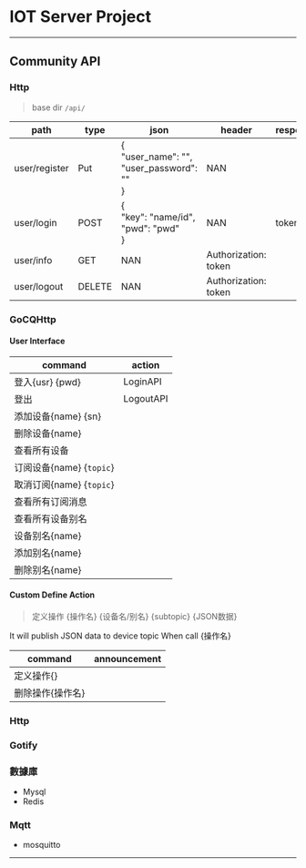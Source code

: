 # IOT Server Project

---

## Community API

### Http

> base dir `/api/`

| path          | type   | json                                                      | header               | response |
|---------------|--------|-----------------------------------------------------------|----------------------|----------|
| user/register | Put    | { <br/> "user_name": "", <br/> "user_password": "" <br/>} | NAN                  |          |
| user/login    | POST   | { <br/> "key": "name/id", <br/> "pwd": "pwd" <br/>}       | NAN                  | token    |
| user/info     | GET    | NAN                                                       | Authorization: token |          |
| user/logout   | DELETE | NAN                                                       | Authorization: token |          |

### GoCQHttp

#### User Interface

[//]: # (TODO)

| command              | action    |
|----------------------|-----------|
| 登入{usr} {pwd}        | LoginAPI  |
| 登出                   | LogoutAPI |
| 添加设备{name} {sn}      |           |
| 删除设备{name}           |           |
| 查看所有设备               |           |
| 订阅设备{name} {`topic`} |           |
| 取消订阅{name} {`topic`} |           |
| 查看所有订阅消息             |           |
| 查看所有设备别名             |           |
| 设备别名{name}           |           |
| 添加别名{name}           |           |
| 删除别名{name}           |           |

#### Custom Define Action

> 定义操作 {操作名} {设备名/别名} {subtopic} {JSON数据}

It will publish JSON data to device topic When call {操作名}

| command   | announcement |
|-----------|--------------|
| 定义操作{}    |              |
| 删除操作{操作名} |              |

### Http

### Gotify

### 數據庫

* Mysql
* Redis

### Mqtt

* mosquitto

---
